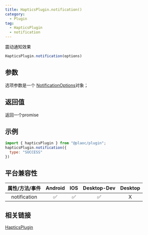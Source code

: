 ```yaml
---
title: HapticsPlugin.notification()
category:
  - Plugin
tag:
  - HapticsPlugin
  - notification
---
```


震动通知效果

```js
HapticsPlugin.notification(options)
```

## 参数

  选项参数是一个 [NotificationOptions](../../interface/notification-options/index.md)对象；

## 返回值

  返回一个promise

## 示例
```js
import { hapticsPlugin } from "@plaoc/plugin";
hapticsPlugin.notification({
  type: "SUCCESS"
})
```

## 平台兼容性

| 属性/方法/事件 | Android | IOS | Desktop-Dev | Desktop |
|:------------:|:-------:|:---:|:-----------:|:-------:|
| notification | ✅       | ✅  | ✅          | X       |

## 相关链接
[HapticsPlugin](./index.md)



